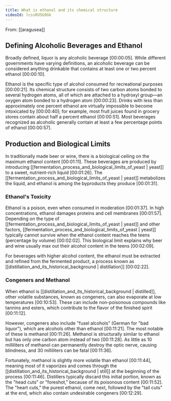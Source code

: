 ```yaml
---
title: What is ethanol and its chemical structure
videoId: lcssRU5G9Gk
---
```


From: [[aragusea]] <br/> 

## Defining Alcoholic Beverages and Ethanol

Broadly defined, liquor is any alcoholic beverage <a class="yt-timestamp" data-t="00:00:05">[00:00:05]</a>. While different governments have varying definitions, an alcoholic beverage can be considered anything drinkable that contains at least one or two percent ethanol <a class="yt-timestamp" data-t="00:00:10">[00:00:10]</a>.

Ethanol is the specific type of alcohol consumed for recreational purposes <a class="yt-timestamp" data-t="00:00:21">[00:00:21]</a>. Its chemical structure consists of two carbon atoms bonded to several hydrogen atoms, all of which are attached to a hydroxyl group—an oxygen atom bonded to a hydrogen atom <a class="yt-timestamp" data-t="00:00:23">[00:00:23]</a>. Drinks with less than approximately one percent ethanol are virtually impossible to become intoxicated by <a class="yt-timestamp" data-t="00:00:40">[00:00:40]</a>; for example, most fruit juices found in grocery stores contain about half a percent ethanol <a class="yt-timestamp" data-t="00:00:51">[00:00:51]</a>. Most beverages recognized as alcoholic generally contain at least a few percentage points of ethanol <a class="yt-timestamp" data-t="00:00:57">[00:00:57]</a>.

## Production and Biological Limits

In traditionally made beer or wine, there is a biological ceiling on the maximum ethanol content <a class="yt-timestamp" data-t="00:01:11">[00:01:11]</a>. These beverages are produced by introducing [[fermentation_process_and_biological_limits_of_yeast | yeast]] to a sweet, nutrient-rich liquid <a class="yt-timestamp" data-t="00:01:26">[00:01:26]</a>. The [[fermentation_process_and_biological_limits_of_yeast | yeast]] metabolizes the liquid, and ethanol is among the byproducts they produce <a class="yt-timestamp" data-t="00:01:31">[00:01:31]</a>.

### Ethanol's Toxicity

Ethanol is a poison, even when consumed in moderation <a class="yt-timestamp" data-t="00:01:37">[00:01:37]</a>. In high concentrations, ethanol damages proteins and cell membranes <a class="yt-timestamp" data-t="00:01:57">[00:01:57]</a>. Depending on the type of [[fermentation_process_and_biological_limits_of_yeast | yeast]] and other factors, [[fermentation_process_and_biological_limits_of_yeast | yeast]] typically cannot survive when the ethanol content reaches the teens (percentage by volume) <a class="yt-timestamp" data-t="00:02:02">[00:02:02]</a>. This biological limit explains why beer and wine usually max out their alcohol content in the teens <a class="yt-timestamp" data-t="00:02:09">[00:02:09]</a>.

For beverages with higher alcohol content, the ethanol must be extracted and refined from the fermented product, a process known as [[distillation_and_its_historical_background | distillation]] <a class="yt-timestamp" data-t="00:02:22">[00:02:22]</a>.

### Congeners and Methanol

When ethanol is [[distillation_and_its_historical_background | distilled]], other volatile substances, known as congeners, can also evaporate at low temperatures <a class="yt-timestamp" data-t="00:10:53">[00:10:53]</a>. These can include non-poisonous compounds like tannins and esters, which contribute to the flavor of the finished spirit <a class="yt-timestamp" data-t="00:11:12">[00:11:12]</a>.

However, congeners also include "fusel alcohols" (German for "bad liquor"), which are alcohols other than ethanol <a class="yt-timestamp" data-t="00:11:21">[00:11:21]</a>. The most notable of these is methanol <a class="yt-timestamp" data-t="00:11:26">[00:11:26]</a>. Methanol is structurally similar to ethanol but has only one carbon atom instead of two <a class="yt-timestamp" data-t="00:11:28">[00:11:28]</a>. As little as 10 milliliters of methanol can permanently destroy the optic nerve, causing blindness, and 30 milliliters can be fatal <a class="yt-timestamp" data-t="00:11:36">[00:11:36]</a>.

Fortunately, methanol is slightly more volatile than ethanol <a class="yt-timestamp" data-t="00:11:44">[00:11:44]</a>, meaning most of it vaporizes and comes through the [[distillation_and_its_historical_background | still]] at the beginning of the process <a class="yt-timestamp" data-t="00:11:46">[00:11:46]</a>. Distillers typically discard this initial portion, known as the "head cuts" or "foreshot," because of its poisonous content <a class="yt-timestamp" data-t="00:11:52">[00:11:52]</a>. The "heart cuts," the purest ethanol, come next, followed by the "tail cuts" at the end, which also contain undesirable congeners <a class="yt-timestamp" data-t="00:12:29">[00:12:29]</a>.